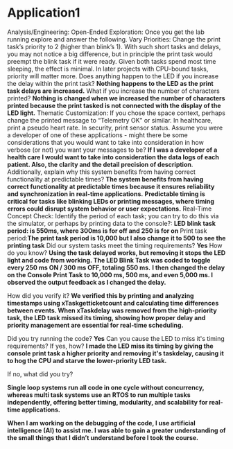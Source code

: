 # Application1
Analysis/Engineering:
Open-Ended Exploration: Once you get the lab running explore and answer the following.
Vary Priorities: Change the print task’s priority to 2 (higher than blink’s 1). With such short tasks and delays, you may not notice a big difference, but in principle the print task would preempt the blink task if it were ready. Given both tasks spend most time sleeping, the effect is minimal. In later projects with CPU-bound tasks, priority will matter more. Does anything happen to the LED if you increase the delay within the print task?
**Nothing happens to the LED as the print task delays are increased.**
 What if you increase the number of characters printed?
**Nothing is changed when we increased the number of characters printed because the print tasked is not connected with the display of the LED light.**
Thematic Customization: If you chose the space context, perhaps change the printed message to “Telemetry OK” or similar. In healthcare, print a pseudo heart rate. In security, print sensor status.  Assume you were a developer of one of these applications - might there be some considerations that you would want to take into consideration in how verbose (or not) you want your messages to be?
 **If I was a developer of a health care I would want to take into consideration the data logs of each patient. Also, the clarity and the detail precision of description**.
Additionally, explain why this system benefits from having correct functionality at predictable times?
**The system benefits from having correct functionality at predictable times because it ensures reliability and synchronization in real-time applications.** 
**Predictable timing is critical for tasks like blinking LEDs or printing messages, where timing errors could disrupt system behavior or user expectations.**
Real-Time Concept Check:
Identify the period of each task; you can try to do this via the simulator, or perhaps by printing data to the console?:
**LED blink task period: is 550ms, where 300ms is for off and 250 is for on**
Print task period:**The print task period is 10,000 but I also change it to 500 to see the printing task**
Did our system tasks meet the timing requirements? **Yes**
How do you know? **Using the task delayed works, but removing it stops the LED light and code from working. The LED Blink Task was coded to toggle every 250 ms ON / 300 ms OFF, totaling 550 ms.**
**I then changed the delay on the Console Print Task to 10,000 ms, 500 ms, and even 5,000 ms. I observed the output feedback as I changed the delay.**

How did you verify it?
**We verified this by printing and analyzing timestamps using xTaskgetticketcount and calculating time differences between events.
When xTaskdelay was removed from the high-priority task, the LED task missed its timing, showing how proper delay and priority management are essential for real-time scheduling.**

Did you try running the code? **Yes**
Can you cause the LED to miss it's timing requirements?
If yes, how?
**I made the LED miss its timing by giving the console print task a higher priority and removing it's taskdelay, causing it to hog the CPU and starve the lower-priority LED task.**

If no, what did you try?





**Single loop systems run all code in one cycle without concurrency, whereas multi task systems use an RTOS to run multiple tasks independently, offering better timing, modularity, and scalability for real-time applications.**

**When I am working on the debugging of the code, I use artificial intelligence (AI) to assist me. I was able to gain a greater understanding of the small things that I didn’t understand before I took the course.**

